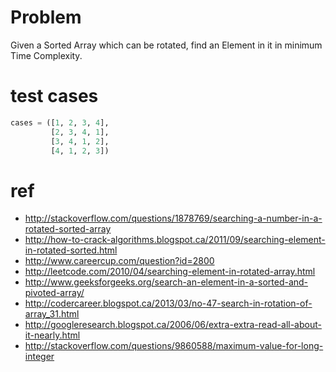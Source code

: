 # Problem

Given a Sorted Array which can be rotated, find an Element in it in minimum Time Complexity.

# test cases

```python
cases = ([1, 2, 3, 4],
         [2, 3, 4, 1],
         [3, 4, 1, 2],
         [4, 1, 2, 3])

```
# ref

- http://stackoverflow.com/questions/1878769/searching-a-number-in-a-rotated-sorted-array
- http://how-to-crack-algorithms.blogspot.ca/2011/09/searching-element-in-rotated-sorted.html
- http://www.careercup.com/question?id=2800
- http://leetcode.com/2010/04/searching-element-in-rotated-array.html
- http://www.geeksforgeeks.org/search-an-element-in-a-sorted-and-pivoted-array/
- http://codercareer.blogspot.ca/2013/03/no-47-search-in-rotation-of-array_31.html
- http://googleresearch.blogspot.ca/2006/06/extra-extra-read-all-about-it-nearly.html
- http://stackoverflow.com/questions/9860588/maximum-value-for-long-integer
